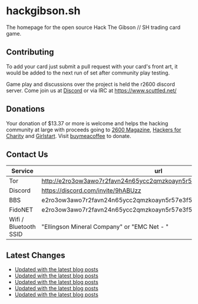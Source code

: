 # hackgibson.sh
The homepage for the open source Hack The Gibson // SH trading card game.


## Contributing

To add your card just submit a pull request with your card's front art, it would be added to the next run of set after community play testing.

Game play and discussions over the project is held the r2600 discord server. Come join us at [Discord](https://discord.com/invite/9hABUzz) or via IRC at https://www.scuttled.net/


## Donations

Your donation of $13.37 or more is welcome and helps the hacking community at large with proceeds going to [2600 Magazine](https://2600.com/), [Hackers for Charity](https://hackersforcharity.org) and [Girlstart](https://girlstart.org).  Visit [buymeacoffee](https://www.buymeacoffee.com/hackgibson.sh) to donate.


## Contact Us

Service | url
-|-
Tor | http://e2ro3ow3awo7r2favn24n65ycc2qmzkoayn5r57e3f56nvjwdcgg32ad.onion
Discord | https://discord.com/invite/9hABUzz
BBS | e2ro3ow3awo7r2favn24n65ycc2qmzkoayn5r57e3f56nvjwdcgg32ad.onion:23
FidoNET | e2ro3ow3awo7r2favn24n65ycc2qmzkoayn5r57e3f56nvjwdcgg32ad.onion:24554
Wifi / Bluetooth SSID | "Ellingson Mineral Company" or "EMC Net - <fidonet address>"

## Latest Changes
<!-- BLOG-POST-LIST:START -->
- [Updated with the latest blog posts](https://github.com/DFW2600/hackgibson.sh/commit/4e1a8a84dbc1c9ef3ca30a65ecc5a0cb803211d3)
- [Updated with the latest blog posts](https://github.com/DFW2600/hackgibson.sh/commit/37e0e8ac5987812e0bbfdd9062d98341731a7599)
- [Updated with the latest blog posts](https://github.com/DFW2600/hackgibson.sh/commit/12320a356074585a6566c4ed651d9350b7cccab8)
- [Updated with the latest blog posts](https://github.com/DFW2600/hackgibson.sh/commit/a9cab0b7003ecee9d11ce410dcbec0295d4a3549)
- [Updated with the latest blog posts](https://github.com/DFW2600/hackgibson.sh/commit/f4e8168922e6bdc66055c8838bd845dc8d986609)
<!-- BLOG-POST-LIST:END -->
